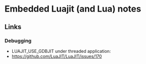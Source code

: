 # Embedded Luajit (and Lua) notes

## Links

### Debugging

* LUAJIT_USE_GDBJIT under threaded application:
 * https://github.com/LuaJIT/LuaJIT/issues/170




